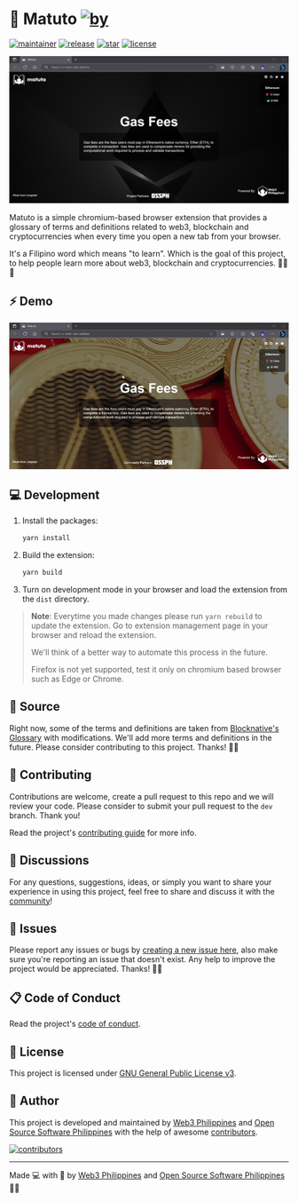 # 📖 Matuto [![by](https://img.shields.io/badge/by-Web3%20Philippines-7b3fe4.svg?longCache=true&style=flat-square)](https://web3philippines.org)

[![maintainer](https://img.shields.io/badge/maintainer-OSS%20Philippines-blue.svg?logo=github&labelColor=181717&longCache=true&style=flat-square)](https://ossph.org) [![release](https://img.shields.io/github/release/web3phl/matuto.svg?logo=github&labelColor=181717&color=green&style=flat-square)](https://github.com/web3phl/matuto/releases) [![star](https://img.shields.io/github/stars/web3phl/matuto.svg?&logo=github&labelColor=181717&color=yellow&style=flat-square)](https://github.com/web3phl/matuto/stargazers) [![license](https://img.shields.io/github/license/web3phl/matuto.svg?&logo=github&labelColor=181717&style=flat-square)](https://github.com/web3phl/matuto/blob/main/license)

![screenshot](src/assets/screenshot.png)

Matuto is a simple chromium-based browser extension that provides a glossary of terms and definitions related to web3, blockchain and cryptocurrencies when every time you open a new tab from your browser.

It's a Filipino word which means "to learn". Which is the goal of this project, to help people learn more about web3, blockchain and cryptocurrencies. 💜💙📖

## ⚡ Demo

![demo](.github/assets/demo.gif)

## 💻 Development

1. Install the packages:

   ```bash
   yarn install
   ```

2. Build the extension:

   ```bash
   yarn build
   ```

3. Turn on development mode in your browser and load the extension from the `dist` directory.

> **Note**: Everytime you made changes please run `yarn rebuild` to update the extension. Go to extension management page in your browser and reload the extension.
>
> We'll think of a better way to automate this process in the future.
>
> Firefox is not yet supported, test it only on chromium based browser such as Edge or Chrome.

## 📖 Source

Right now, some of the terms and definitions are taken from [Blocknative's Glossary](https://www.blocknative.com/glossary) with modifications. We'll add more terms and definitions in the future. Please consider contributing to this project. Thanks! 🙏✨

## 🎯 Contributing

Contributions are welcome, create a pull request to this repo and we will review your code. Please consider to submit your pull request to the `dev` branch. Thank you!

Read the project's [contributing guide](./contributing.md) for more info.

## 💬 Discussions

For any questions, suggestions, ideas, or simply you want to share your experience in using this project, feel free to share and discuss it with the [community](https://github.com/web3phl/matuto/discussions)!

## 🐛 Issues

Please report any issues or bugs by [creating a new issue here](https://github.com/web3phl/matuto/issues/new/choose), also make sure you're reporting an issue that doesn't exist. Any help to improve the project would be appreciated. Thanks! 🙏✨

## 📋 Code of Conduct

Read the project's [code of conduct](./code_of_conduct.md).

## 📃 License

This project is licensed under [GNU General Public License v3](https://opensource.org/licenses/GPL-3.0).

## 📝 Author

This project is developed and maintained by [Web3 Philippines](https://web3philippines.org) and [Open Source Software Philippines](https://ossph.org) with the help of awesome [contributors](https://github.com/web3phl/matuto/graphs/contributors).

[![contributors](https://contrib.rocks/image?repo=web3phl/matuto)](https://github.com/web3phl/matuto/graphs/contributors)

---

Made 💻 with 💖 by [Web3 Philippines](https://web3philippines.org) and [Open Source Software Philippines](https://ossph.org) 💜💙
